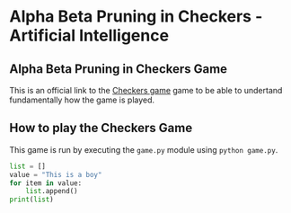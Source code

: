 # Alpha Beta Pruning in Checkers - Artificial Intelligence
## Alpha Beta Pruning in Checkers Game


This is an official link to the [Checkers game](https://www.officialgamerules.org/checkers) game to be able to undertand fundamentally how the game is played.



## How to play the Checkers Game
This game is run by executing the `game.py` module using `python game.py`.

```python
list = []
value = "This is a boy"
for item in value:
    list.append()
print(list)

```